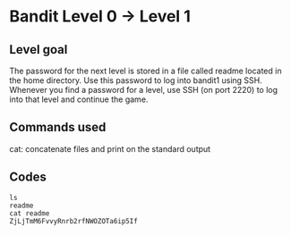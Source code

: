 # Bandit Level 0 → Level 1

## Level goal

The password for the next level is stored in a file called readme located in the home directory. Use this password to log into bandit1 using SSH. Whenever you find a password for a level, use SSH (on port 2220) to log into that level and continue the game.

## Commands used

cat: concatenate files and print on the standard output

## Codes
```
ls
readme
cat readme
ZjLjTmM6FvvyRnrb2rfNWOZOTa6ip5If
